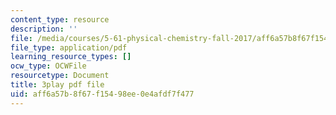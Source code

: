 ```yaml
---
content_type: resource
description: ''
file: /media/courses/5-61-physical-chemistry-fall-2017/aff6a57b8f67f15498ee0e4afdf7f477_4bfrkd8_zPo.pdf
file_type: application/pdf
learning_resource_types: []
ocw_type: OCWFile
resourcetype: Document
title: 3play pdf file
uid: aff6a57b-8f67-f154-98ee-0e4afdf7f477
---
```

